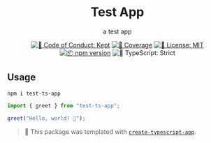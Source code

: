 <h1 align="center">Test App</h1>

<p align="center">a test app</p>

<p align="center">
	<a href="https://github.com/chaostracker/test-ts-app/blob/main/.github/CODE_OF_CONDUCT.md" target="_blank"><img alt="🤝 Code of Conduct: Kept" src="https://img.shields.io/badge/%F0%9F%A4%9D_code_of_conduct-kept-21bb42" /></a>
	<a href="https://codecov.io/gh/chaostracker/test-ts-app" target="_blank"><img alt="🧪 Coverage" src="https://img.shields.io/codecov/c/github/chaostracker/test-ts-app?label=%F0%9F%A7%AA%20coverage" /></a>
	<a href="https://github.com/chaostracker/test-ts-app/blob/main/LICENSE.md" target="_blank"><img alt="📝 License: MIT" src="https://img.shields.io/badge/%F0%9F%93%9D_license-MIT-21bb42.svg"></a>
	<a href="http://npmjs.com/package/test-ts-app"><img alt="📦 npm version" src="https://img.shields.io/npm/v/test-ts-app?color=21bb42&label=%F0%9F%93%A6%20npm" /></a>
	<img alt="💪 TypeScript: Strict" src="https://img.shields.io/badge/%F0%9F%92%AA_typescript-strict-21bb42.svg" />
</p>

## Usage

```shell
npm i test-ts-app
```

```ts
import { greet } from "test-ts-app";

greet("Hello, world! 💖");
```

<!-- You can remove this notice if you don't want it 🙂 no worries! -->

> 💙 This package was templated with [`create-typescript-app`](https://github.com/JoshuaKGoldberg/create-typescript-app).
